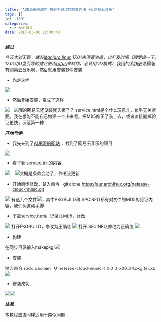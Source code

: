 ```yaml
---
title: 'AUR源安装软件 校验不通过的解决办法 例:网易云音乐'
tags: []
id: '169'
categories:
  - - 技术相关
date: 2017-05-06 19:00:43
---
```


 _**经过**_

 _今天太过无聊，就装[Manjaro linux](https://manjaro.org/) 17.01来消遣消遣，以打发时间（顺便说一下，17.01用U盘引导的建议使用[rufus](https://rufus.akeo.ie/)来制作，必须用DD模式）_ 我用的系统必须得装有网易云音乐啊，然后就用安装软件安装

*   先是这样

![](https://unsafe.me/wp-content/uploads/2017/05/2017-05-06-17-11-29屏幕截图-1.png)

*   然后开始安装，变成了这样

![](https://unsafe.me/wp-content/uploads/2017/05/2017-05-06-17-12-06屏幕截图.png)   ![](https://unsafe.me/wp-content/uploads/2017/05/17c1fa5eddcdef96.jpg)我的网易云还没装就夭折了？ service.html是个什么玩意儿，似乎无关紧要。我在想能不能自己构建一个出来呢，把MD5修正了装上去，或者直接删掉验证更快，示范第一种

**_开始动手_**

*   我先来到了[AUR源的网站](https://aur.archlinux.org/packages) ，找到了网易云音乐的项目

![](http://unsafe.me/wp-content/uploads/2017/05/2017-05-06-17-21-19屏幕截图-1024x576.png)

*   看了看 [service.tml的内容](http://music.163.com/html/web2/service.html)

![](https://unsafe.me/wp-content/uploads/2017/05/2017-05-06-17-20-46屏幕截图-1024x576.png)    ![](https://unsafe.me/wp-content/uploads/2017/05/42805acb2ed6e66f.jpg)大概是条款变动了，作者没更新

*   开始同步修改，输入命令   git clone https://aur.archlinux.org/netease-cloud-music.git

![](https://unsafe.me/wp-content/uploads/2017/05/2017-05-06-17-19-34屏幕截图.png) 有这几个文件![](https://unsafe.me/wp-content/uploads/2017/05/2017-05-06-18-35-16屏幕截图.png)，其中PKGBUILD和.SPCINFO都有对文件的MD5的验证内容，我们从这动手脚

*   下载[service.html](http://music.163.com/html/web2/service.html)，记录其MD5，修改

![](https://unsafe.me/wp-content/uploads/2017/05/2017-05-06-18-39-40屏幕截图.png) 打开PKGBUILD，修改为正确值 ![](https://unsafe.me/wp-content/uploads/2017/05/2017-05-06-18-41-16屏幕截图.png) 打开.SECINFO,修改为正确值 ![](https://unsafe.me/wp-content/uploads/2017/05/2017-05-06-18-43-48屏幕截图.png)

*   构建

在同步目录输入makepkg ![](https://unsafe.me/wp-content/uploads/2017/05/2017-05-06-18-54-00屏幕截图.png)

*   安装

输入命令 sudo pacman -U netease-cloud-music-1.0.0-3-x86\_64.pkg.tar.xz ![](https://unsafe.me/wp-content/uploads/2017/05/2017-05-06-18-55-40屏幕截图.png)

*   安装成功

![](https://unsafe.me/wp-content/uploads/2017/05/2017-05-06-18-57-04屏幕截图.png)![](https://unsafe.me/wp-content/uploads/2017/05/d49e95cfe2995aa.png)  

_**注意**_

本教程应该同样适用于类似问题